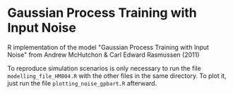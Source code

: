 # Gaussian Process Training with Input Noise
R implementation of the model "Gaussian Process Training with Input Noise" from Andrew McHutchon &amp; Carl Edward Rasmussen (2011)


To reproduce simulation scenarios is only necessary to run the file `modelling_file_HM804.R` with the other files in the same directory. To plot it, just run the file `plotting_noise_gpbart.R` afterward.
